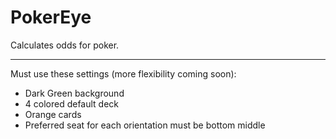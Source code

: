 # PokerEye
 Calculates odds for poker.

***

 Must use these settings (more flexibility coming soon):
 * Dark Green background
 * 4 colored default deck
 * Orange cards
 * Preferred seat for each orientation must be bottom middle
